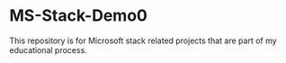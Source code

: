 # MS-Stack-Demo0

This repository is for Microsoft stack related projects that are part of my educational process.
